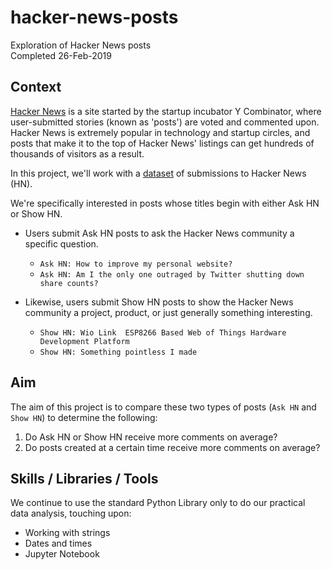 # hacker-news-posts
Exploration of Hacker News posts  
Completed 26-Feb-2019  

## Context
[Hacker News](https://news.ycombinator.com/) is a site started by the startup incubator Y Combinator, where user-submitted stories (known as 'posts') are voted and commented upon. Hacker News is extremely popular in technology and startup circles, and posts that make it to the top of Hacker News' listings can get hundreds of thousands of visitors as a result.

In this project, we'll work with a [dataset](https://www.kaggle.com/hacker-news/hacker-news-posts) of submissions to Hacker News (HN).

We're specifically interested in posts whose titles begin with either Ask HN or Show HN.

- Users submit Ask HN posts to ask the Hacker News community a specific question.
  - `Ask HN: How to improve my personal website?`
  - `Ask HN: Am I the only one outraged by Twitter shutting down share counts?`
  
- Likewise, users submit Show HN posts to show the Hacker News community a project, product, or just generally something interesting.
  - `Show HN: Wio Link  ESP8266 Based Web of Things Hardware Development Platform`
  - `Show HN: Something pointless I made`

## Aim
The aim of this project is to compare these two types of posts (`Ask HN` and `Show HN`) to determine the following:

1. Do Ask HN or Show HN receive more comments on average?
2. Do posts created at a certain time receive more comments on average?

## Skills / Libraries / Tools
We continue to use the standard Python Library only to do our practical data analysis, touching upon:

- Working with strings
- Dates and times
- Jupyter Notebook
